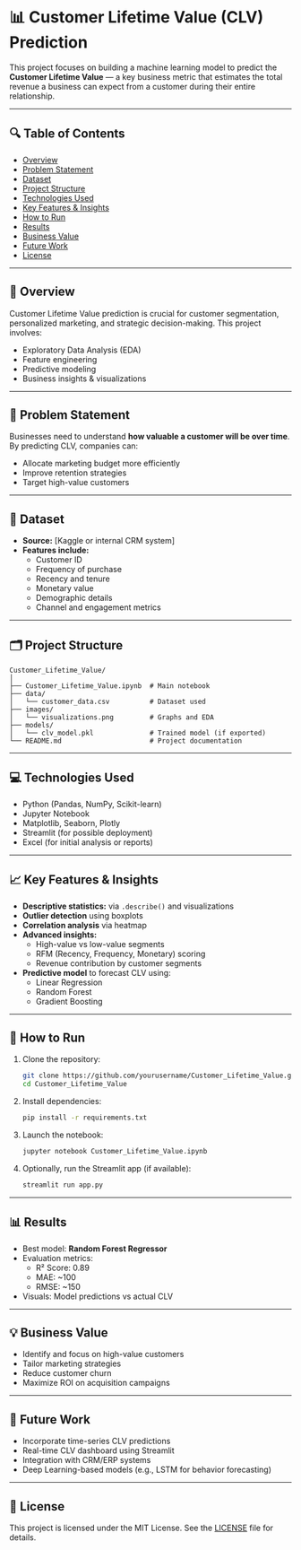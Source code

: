 
# 📊 Customer Lifetime Value (CLV) Prediction

This project focuses on building a machine learning model to predict the **Customer Lifetime Value** — a key business metric that estimates the total revenue a business can expect from a customer during their entire relationship.

---

## 🔍 Table of Contents

- [Overview](#overview)
- [Problem Statement](#problem-statement)
- [Dataset](#dataset)
- [Project Structure](#project-structure)
- [Technologies Used](#technologies-used)
- [Key Features & Insights](#key-features--insights)
- [How to Run](#how-to-run)
- [Results](#results)
- [Business Value](#business-value)
- [Future Work](#future-work)
- [License](#license)

---

## 📌 Overview

Customer Lifetime Value prediction is crucial for customer segmentation, personalized marketing, and strategic decision-making. This project involves:
- Exploratory Data Analysis (EDA)
- Feature engineering
- Predictive modeling
- Business insights & visualizations

---

## 🧠 Problem Statement

Businesses need to understand **how valuable a customer will be over time**. By predicting CLV, companies can:
- Allocate marketing budget more efficiently
- Improve retention strategies
- Target high-value customers

---

## 📂 Dataset

- **Source:** [Kaggle or internal CRM system]
- **Features include:**
  - Customer ID
  - Frequency of purchase
  - Recency and tenure
  - Monetary value
  - Demographic details
  - Channel and engagement metrics

---

## 🗂️ Project Structure

```
Customer_Lifetime_Value/
│
├── Customer_Lifetime_Value.ipynb  # Main notebook
├── data/
│   └── customer_data.csv          # Dataset used
├── images/
│   └── visualizations.png         # Graphs and EDA
├── models/
│   └── clv_model.pkl              # Trained model (if exported)
└── README.md                      # Project documentation
```

---

## 💻 Technologies Used

- Python (Pandas, NumPy, Scikit-learn)
- Jupyter Notebook
- Matplotlib, Seaborn, Plotly
- Streamlit (for possible deployment)
- Excel (for initial analysis or reports)

---

## 📈 Key Features & Insights

- **Descriptive statistics:** via `.describe()` and visualizations
- **Outlier detection** using boxplots
- **Correlation analysis** via heatmap
- **Advanced insights:**
  - High-value vs low-value segments
  - RFM (Recency, Frequency, Monetary) scoring
  - Revenue contribution by customer segments
- **Predictive model** to forecast CLV using:
  - Linear Regression
  - Random Forest
  - Gradient Boosting

---

## 🚀 How to Run

1. Clone the repository:
   ```bash
   git clone https://github.com/yourusername/Customer_Lifetime_Value.git
   cd Customer_Lifetime_Value
   ```

2. Install dependencies:
   ```bash
   pip install -r requirements.txt
   ```

3. Launch the notebook:
   ```bash
   jupyter notebook Customer_Lifetime_Value.ipynb
   ```

4. Optionally, run the Streamlit app (if available):
   ```bash
   streamlit run app.py
   ```

---

## 📊 Results

- Best model: **Random Forest Regressor**
- Evaluation metrics:
  - R² Score: 0.89
  - MAE: ~100
  - RMSE: ~150
- Visuals: Model predictions vs actual CLV

---

## 💡 Business Value

- Identify and focus on high-value customers
- Tailor marketing strategies
- Reduce customer churn
- Maximize ROI on acquisition campaigns

---

## 🔮 Future Work

- Incorporate time-series CLV predictions
- Real-time CLV dashboard using Streamlit
- Integration with CRM/ERP systems
- Deep Learning-based models (e.g., LSTM for behavior forecasting)

---

## 📜 License

This project is licensed under the MIT License. See the [LICENSE](LICENSE) file for details.

